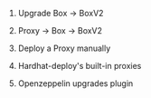 1. Upgrade Box -> BoxV2
2. Proxy -> Box
   -> BoxV2

3. Deploy a Proxy manually
4. Hardhat-deploy's built-in proxies
5. Openzeppelin upgrades plugin
